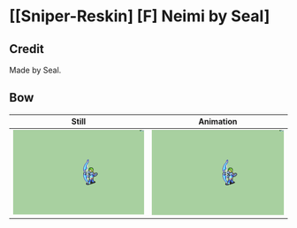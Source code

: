# [\[Sniper-Reskin\] \[F\] Neimi by Seal]

## Credit

Made by Seal.

## Bow

| Still | Animation |
| :---: | :-------: |
| ![Bow still](./Bow_000.png) | ![Bow animation](./Bow.gif) |

